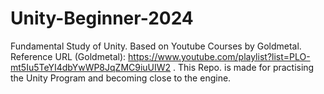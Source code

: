 # Unity-Beginner-2024
Fundamental Study of Unity. Based on Youtube Courses by Goldmetal.
Reference URL (Goldmetal): https://www.youtube.com/playlist?list=PLO-mt5Iu5TeYI4dbYwWP8JqZMC9iuUIW2
.
This Repo. is made for practising the Unity Program and becoming close to the engine.
